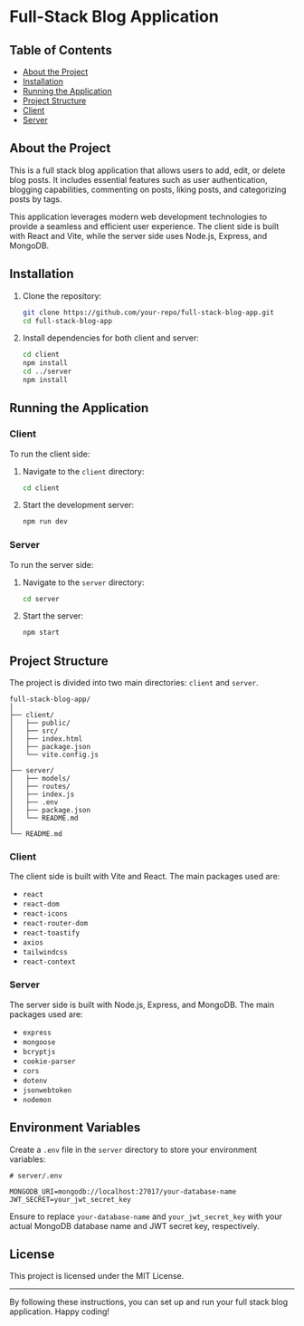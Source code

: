# Full-Stack Blog Application

## Table of Contents

- [About the Project](#project)
- [Installation](#installation)
- [Running the Application](#running-the-application)
- [Project Structure](#project-structure)
- [Client](#client)
- [Server](#server)

## About the Project

This is a full stack blog application that allows users to add, edit, or delete blog posts. It includes essential features such as user authentication, blogging capabilities, commenting on posts, liking posts, and categorizing posts by tags.

This application leverages modern web development technologies to provide a seamless and efficient user experience. The client side is built with React and Vite, while the server side uses Node.js, Express, and MongoDB.

## Installation

1. Clone the repository:
   ```bash
   git clone https://github.com/your-repo/full-stack-blog-app.git
   cd full-stack-blog-app
   ```

2. Install dependencies for both client and server:

   ```bash
   cd client
   npm install
   cd ../server
   npm install
   ```

## Running the Application

### Client

To run the client side:

1. Navigate to the `client` directory:

   ```bash
   cd client
   ```

2. Start the development server:

   ```bash
   npm run dev
   ```

### Server

To run the server side:

1. Navigate to the `server` directory:

   ```bash
   cd server
   ```

2. Start the server:

   ```bash
   npm start
   ```

## Project Structure

The project is divided into two main directories: `client` and `server`.

```
full-stack-blog-app/
│
├── client/
│   ├── public/
│   ├── src/
│   ├── index.html
│   ├── package.json
│   └── vite.config.js
│
├── server/
│   ├── models/
│   ├── routes/
│   ├── index.js
│   ├── .env
│   ├── package.json
│   └── README.md
│
└── README.md
```

### Client

The client side is built with Vite and React. The main packages used are:

- `react`
- `react-dom`
- `react-icons`
- `react-router-dom`
- `react-toastify`
- `axios`
- `tailwindcss`
- `react-context`

### Server

The server side is built with Node.js, Express, and MongoDB. The main packages used are:

- `express`
- `mongoose`
- `bcryptjs`
- `cookie-parser`
- `cors`
- `dotenv`
- `jsonwebtoken`
- `nodemon`

## Environment Variables

Create a `.env` file in the `server` directory to store your environment variables:

```plaintext
# server/.env

MONGODB_URI=mongodb://localhost:27017/your-database-name
JWT_SECRET=your_jwt_secret_key
```

Ensure to replace `your-database-name` and `your_jwt_secret_key` with your actual MongoDB database name and JWT secret key, respectively.

## License

This project is licensed under the MIT License.

---

By following these instructions, you can set up and run your full stack blog application. Happy coding!
